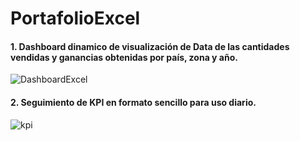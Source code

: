 # PortafolioExcel

#### 1. Dashboard dinamico de visualización de Data de las cantidades vendidas y ganancias obtenidas por país, zona y año.

![DashboardExcel](https://github.com/user-attachments/assets/ae25c47c-5b2a-4799-9173-4e48690c16e7)


#### 2. Seguimiento de KPI en formato sencillo para uso diario.

![kpi](https://github.com/user-attachments/assets/edb93ae1-7305-452f-811b-76e852f41e7f)



